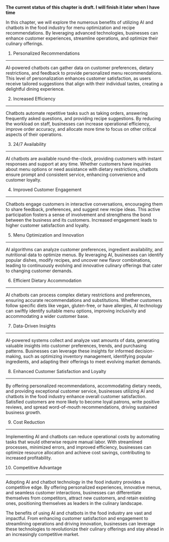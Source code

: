 **The current status of this chapter is draft. I will finish it later when I have time**

In this chapter, we will explore the numerous benefits of utilizing AI and chatbots in the food industry for menu optimization and recipe recommendations. By leveraging advanced technologies, businesses can enhance customer experiences, streamline operations, and optimize their culinary offerings.

1. Personalized Recommendations
-------------------------------

AI-powered chatbots can gather data on customer preferences, dietary restrictions, and feedback to provide personalized menu recommendations. This level of personalization enhances customer satisfaction, as users receive tailored suggestions that align with their individual tastes, creating a delightful dining experience.

2. Increased Efficiency
-----------------------

Chatbots automate repetitive tasks such as taking orders, answering frequently asked questions, and providing recipe suggestions. By reducing the workload on staff, businesses can increase operational efficiency, improve order accuracy, and allocate more time to focus on other critical aspects of their operations.

3. 24/7 Availability
--------------------

AI chatbots are available round-the-clock, providing customers with instant responses and support at any time. Whether customers have inquiries about menu options or need assistance with dietary restrictions, chatbots ensure prompt and consistent service, enhancing convenience and customer loyalty.

4. Improved Customer Engagement
-------------------------------

Chatbots engage customers in interactive conversations, encouraging them to share feedback, preferences, and suggest new recipe ideas. This active participation fosters a sense of involvement and strengthens the bond between the business and its customers. Increased engagement leads to higher customer satisfaction and loyalty.

5. Menu Optimization and Innovation
-----------------------------------

AI algorithms can analyze customer preferences, ingredient availability, and nutritional data to optimize menus. By leveraging AI, businesses can identify popular dishes, modify recipes, and uncover new flavor combinations, leading to continuously evolving and innovative culinary offerings that cater to changing customer demands.

6. Efficient Dietary Accommodation
----------------------------------

AI chatbots can process complex dietary restrictions and preferences, ensuring accurate recommendations and substitutions. Whether customers follow specific diets like vegan, gluten-free, or have allergies, AI technology can swiftly identify suitable menu options, improving inclusivity and accommodating a wider customer base.

7. Data-Driven Insights
-----------------------

AI-powered systems collect and analyze vast amounts of data, generating valuable insights into customer preferences, trends, and purchasing patterns. Businesses can leverage these insights for informed decision-making, such as optimizing inventory management, identifying popular ingredients, and adapting their offerings to meet evolving market demands.

8. Enhanced Customer Satisfaction and Loyalty
---------------------------------------------

By offering personalized recommendations, accommodating dietary needs, and providing exceptional customer service, businesses utilizing AI and chatbots in the food industry enhance overall customer satisfaction. Satisfied customers are more likely to become loyal patrons, write positive reviews, and spread word-of-mouth recommendations, driving sustained business growth.

9. Cost Reduction
-----------------

Implementing AI and chatbots can reduce operational costs by automating tasks that would otherwise require manual labor. With streamlined processes, minimized errors, and improved efficiency, businesses can optimize resource allocation and achieve cost savings, contributing to increased profitability.

10. Competitive Advantage
-------------------------

Adopting AI and chatbot technology in the food industry provides a competitive edge. By offering personalized experiences, innovative menus, and seamless customer interactions, businesses can differentiate themselves from competitors, attract new customers, and retain existing ones, positioning themselves as leaders in the culinary landscape.

The benefits of using AI and chatbots in the food industry are vast and impactful. From enhancing customer satisfaction and engagement to streamlining operations and driving innovation, businesses can leverage these technologies to revolutionize their culinary offerings and stay ahead in an increasingly competitive market.
